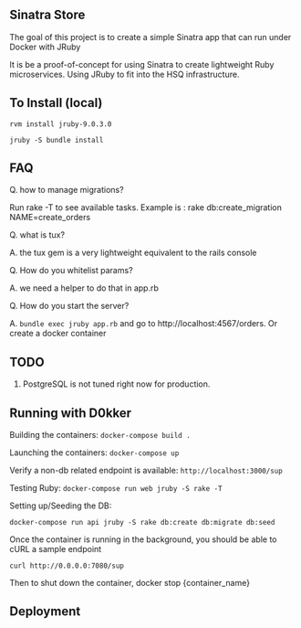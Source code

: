 ## Sinatra Store ##
The goal of this project is to create a simple Sinatra app that can run under Docker with JRuby

It is be a proof-of-concept for using Sinatra to create lightweight Ruby microservices. Using JRuby to fit into the HSQ infrastructure.

## To Install (local) ##

`rvm install jruby-9.0.3.0`

`jruby -S bundle install`

## FAQ ##

Q. how to manage migrations?

Run rake -T to see available tasks. Example is : rake db:create_migration NAME=create_orders

Q. what is tux?

A. the tux gem is a very lightweight equivalent to the rails console

Q. How do you whitelist params?

A. we need a helper to do that in app.rb

Q. How do you start the server?

A. `bundle exec jruby app.rb` and go to http://localhost:4567/orders. Or create a docker container

## TODO ##

1. PostgreSQL is not tuned right now for production.

## Running with D0kker ##

Building the containers: `docker-compose build .`

Launching the containers: `docker-compose up`

Verify a non-db related endpoint is available: `http://localhost:3000/sup`


Testing Ruby: `docker-compose run web jruby -S rake -T`

Setting up/Seeding the DB:

`docker-compose run api jruby -S rake db:create db:migrate db:seed`


Once the container is running in the background, you should be able to cURL a sample endpoint

`curl http://0.0.0.0:7080/sup`


Then to shut down the container, docker stop {container_name}
## Deployment ##
